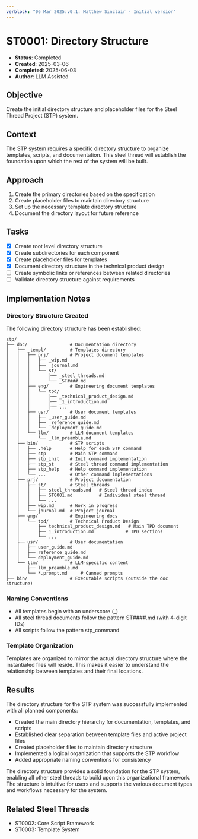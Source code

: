 ```yaml
---
verblock: "06 Mar 2025:v0.1: Matthew Sinclair - Initial version"
---
```

# ST0001: Directory Structure

- **Status**: Completed
- **Created**: 2025-03-06
- **Completed**: 2025-06-03
- **Author**: LLM Assisted

## Objective

Create the initial directory structure and placeholder files for the Steel Thread Project (STP) system.

## Context

The STP system requires a specific directory structure to organize templates, scripts, and documentation. This steel thread will establish the foundation upon which the rest of the system will be built.

## Approach

1. Create the primary directories based on the specification
2. Create placeholder files to maintain directory structure
3. Set up the necessary template directory structure
4. Document the directory layout for future reference

## Tasks

- [x] Create root level directory structure
- [x] Create subdirectories for each component
- [x] Create placeholder files for templates
- [x] Document directory structure in the technical product design
- [ ] Create symbolic links or references between related directories
- [ ] Validate directory structure against requirements

## Implementation Notes

### Directory Structure Created

The following directory structure has been established:

```
stp/
├── doc/                # Documentation directory
│   ├── _templ/         # Templates directory
│   │   ├── prj/        # Project document templates
│   │   │   ├── _wip.md
│   │   │   ├── _journal.md
│   │   │   └── st/
│   │   │       ├── _steel_threads.md
│   │   │       └── _ST####.md
│   │   ├── eng/        # Engineering document templates
│   │   │   └── tpd/
│   │   │       ├── _technical_product_design.md
│   │   │       ├── _1_introduction.md
│   │   │       ├── ...
│   │   ├── usr/        # User document templates
│   │   │   ├── _user_guide.md
│   │   │   ├── _reference_guide.md
│   │   │   └── _deployment_guide.md
│   │   └── llm/        # LLM document templates
│   │       └── _llm_preamble.md
│   ├── bin/            # STP scripts
│   │   ├── .help       # Help for each STP command
│   │   ├── stp         # Main STP command
│   │   ├── stp_init    # Init command implementation
│   │   ├── stp_st      # Steel thread command implementation
│   │   ├── stp_help    # Help command implementation
│   │   └── ...         # Other command implementations
│   ├── prj/            # Project documentation
│   │   ├── st/         # Steel threads
│   │   │   ├── steel_threads.md   # Steel thread index
│   │   │   ├── ST0001.md          # Individual steel thread
│   │   │   └── ...
│   │   ├── wip.md      # Work in progress
│   │   └── journal.md  # Project journal
│   ├── eng/            # Engineering docs
│   │   └── tpd/        # Technical Product Design
│   │       ├── technical_product_design.md   # Main TPD document
│   │       ├── 1_introduction.md            # TPD sections
│   │       └── ...
│   ├── usr/            # User documentation
│   │   ├── user_guide.md
│   │   ├── reference_guide.md
│   │   └── deployment_guide.md
│   └── llm/            # LLM-specific content
│       ├── llm_preamble.md
│       └── *.prompt.md     # Canned prompts
├── bin/                # Executable scripts (outside the doc structure)
```

### Naming Conventions

- All templates begin with an underscore (_)
- All steel thread documents follow the pattern ST####.md (with 4-digit IDs)
- All scripts follow the pattern stp_command

### Template Organization

Templates are organized to mirror the actual directory structure where the instantiated files will reside. This makes it easier to understand the relationship between templates and their final locations.

## Results

The directory structure for the STP system was successfully implemented with all planned components:

- Created the main directory hierarchy for documentation, templates, and scripts
- Established clear separation between template files and active project files
- Created placeholder files to maintain directory structure
- Implemented a logical organization that supports the STP workflow
- Added appropriate naming conventions for consistency

The directory structure provides a solid foundation for the STP system, enabling all other steel threads to build upon this organizational framework. The structure is intuitive for users and supports the various document types and workflows necessary for the system.

## Related Steel Threads

- ST0002: Core Script Framework
- ST0003: Template System
